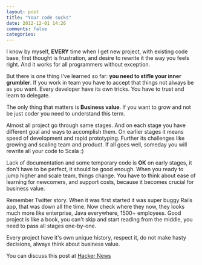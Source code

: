 ```yaml
---
layout: post
title: "Your code sucks"
date: 2012-12-01 14:26
comments: false
categories: 
---
```


I know by myself, **EVERY** time when I get new project, with existing code base, first thought is frustration, and desire to rewrite it the way you feels right. And it works for all programmers without exception. 

But there is one thing I've learned so far: **you need to stifle your inner grumbler**. If you work in team you have to accept that things not always be as you want. Every developer have its own tricks. You have to trust and learn to delegate. 

The only thing that matters is **Business value**. If you want to grow and not be just coder you need to understand this term.

Almost all project go through same stages. And on each stage you have different goal and ways to accomplish them. On earlier stages it means speed of development and rapid prototyping. Further its challenges like growing and scaling team and product. If all goes well, someday you will rewrite all your code to Scala :)

Lack of documentation and some temporary code is **OK** on early stages, it don't have to be perfect, it should be good enough. When you ready to jump higher and scale team, things change. You have to think about ease of learning for newcomers, and support costs, because it becomes crucial for business value. 

Remember Twitter story. When it was first started it was super buggy Rails app, that was down all the time. Now check where they now, they looks much more like enterprise, Java everywhere, 1500+ employees. Good project is like a book, you can't skip and start reading from the middle, you need to pass all stages one-by-one. 

Every project have it's own unique history, respect it, do not make hasty decisions, always think about business value.   


You can discuss this post at [Hacker News](http://news.ycombinator.com/item?id=4857463)




